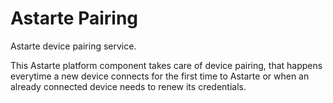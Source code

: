 Astarte Pairing
===============

Astarte device pairing service.

This Astarte platform component takes care of device pairing, that happens everytime a new device connects for the first time to Astarte or when an already connected device needs to renew its credentials.
